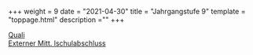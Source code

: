 +++
weight = 9
date = "2021-04-30"
title = "Jahrgangstufe 9"
template = "toppage.html"
description =""
+++

[Quali](/schullebenseiten/quali)  
[Externer Mitt. lschulabschluss](/schullebenseiten/externer-mittelschulabschluss)